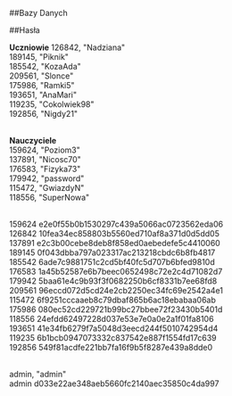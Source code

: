 ##Bazy Danych

##Hasła

<b>Uczniowie</b>
126842, "Nadziana"<br />
189145, "Piknik"<br />
185542, "KozaAda"<br />
209561, "Slonce"<br />
175986, "Ramki5"<br />
193651, "AnaMari"<br />
119235, "Cokolwiek98"<br />
192856, "Nigdy21"<br /><br />

<b>Nauczyciele</b></br >
159624, "Poziom3"<br />
137891, "Nicosc70"<br />
176583, "Fizyka73"<br />
179942, "password"<br />
115472, "GwiazdyN"<br />
118556, "SuperNowa"<br /><br />

159624 e2e0f55b0b1530297c439a5066ac0723562eda06<br />
126842 10fea34ec858803b5560ed710af8a371d0d5dd05<br />
137891 e2c3b00cebe8deb8f858ed0aebedefe5c4410060<br />
189145 0f043dbba797a023317ac213218cbdc6b8fb4817<br />
185542 6ade7c9881751c2cd5bf40fc5d707b6bfed9810d<br />
176583 1a45b52587e6b7beec0652498c72e2c4d71082d7<br />
179942 5baa61e4c9b93f3f0682250b6cf8331b7ee68fd8<br />
209561 96eccd072d5cd24e2cb2250ec34fc69e2542a4e1<br />
115472 6f9251cccaaeb8c79dbaf865b6ac18ebabaa06ab<br />
175986 080ec52cd229721b99bc27bbee72f23430b5401d<br />
118556 24efdd62497228d037e53e7e0a0e2a1f01fa8106<br />
193651 41e34fb6279f7a5048d3eecd244f5010742954d4<br />
119235 6b1bcb0947073332c837542e887f1554fd17c639<br />
192856 549f81acdfe221bb7fa16f9b5f8287e439a8dde0<br /><br />

admin, "admin"<br />
admin  d033e22ae348aeb5660fc2140aec35850c4da997<br />
